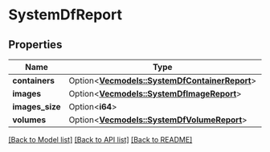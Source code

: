 # SystemDfReport

## Properties

Name | Type | Description | Notes
------------ | ------------- | ------------- | -------------
**containers** | Option<[**Vec<models::SystemDfContainerReport>**](SystemDfContainerReport.md)> |  | [optional]
**images** | Option<[**Vec<models::SystemDfImageReport>**](SystemDfImageReport.md)> |  | [optional]
**images_size** | Option<**i64**> |  | [optional]
**volumes** | Option<[**Vec<models::SystemDfVolumeReport>**](SystemDfVolumeReport.md)> |  | [optional]

[[Back to Model list]](../README.md#documentation-for-models) [[Back to API list]](../README.md#documentation-for-api-endpoints) [[Back to README]](../README.md)


